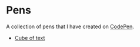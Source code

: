 # Pens
A collection of pens that I have created on [CodePen](https://codepen.io/dmtkpv).

- [Cube of text](https://dmtkpv.github.io/pens/cube-of-text/)
